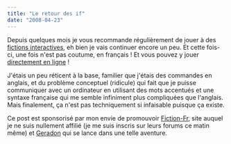 ```yaml
---
title: "Le retour des if"
date: "2008-04-23"
---
```


Depuis quelques mois je vous recommande régulièrement de jouer à des [fictions interactives](http://blog.smwhr.net/index.php?2007/12/29/632-some-occupying-stuffs), eh bien je vais continuer encore un peu. Et cette fois-ci, une fois n'est pas coutume, en français ! Et vous pouvez y jouer [directement en ligne](http://ifiction.free.fr/index.php?id=jeux) !

J'étais un peu réticent à la base, familier que j'étais des commandes en anglais, et du problème conceptuel (ridicule) qui fait que je puisse communiquer avec un ordinateur en utilisant des mots accentués et une syntaxe française qui me semble infiniment plus compliquées que l'anglais. Mais finalement, ça n'est pas techniquement si infaisable puisque ça existe.

Ce post est sponsorisé par mon envie de promouvoir [Fiction-Fr](http://ifiction.free.fr/), site auquel je ne suis nullement affilié (je me suis inscris sur leurs forums ce matin même) et [Geradon](http://www.geradon.be) qui se lance dans une telle aventure.
